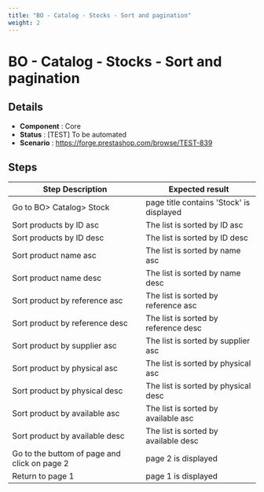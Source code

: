 ```yaml
---
title: "BO - Catalog - Stocks - Sort and pagination"
weight: 2
---
```


# BO - Catalog - Stocks - Sort and pagination
## Details
* **Component** : Core
* **Status** : [TEST] To be automated
* **Scenario** : https://forge.prestashop.com/browse/TEST-839

## Steps
| Step Description | Expected result |
| ----- | ----- |
| Go to BO> Catalog> Stock | page title contains 'Stock' is displayed |
| Sort products by ID asc | The list is sorted by ID asc |
| Sort products by ID desc | The list is sorted by ID desc |
| Sort product name asc | The list is sorted by name asc |
| Sort product name desc | The list is sorted by name desc |
| Sort product by reference asc | The list is sorted by reference asc |
| Sort product by reference desc | The list is sorted by reference desc |
| Sort product by supplier asc | The list is sorted by supplier asc |
| Sort product by physical asc | The list is sorted by physical asc |
| Sort product by physical desc | The list is sorted by physical desc |
| Sort product by available asc | The list is sorted by available asc |
| Sort product by available desc | The list is sorted by available desc |
| Go to the buttom of page and click on page 2 | page 2 is displayed |
| Return to page 1 | page 1 is displayed |